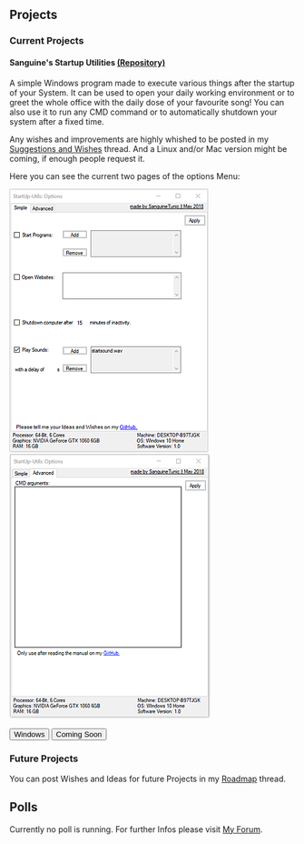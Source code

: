 ## Projects                                     

### Current Projects

#### Sanguine's Startup Utilities <a href="https://github.com/SanguineTunic/StartupUtilites">(Repository)</a>

A simple Windows program made to execute various things after the startup of your System.
It can be used to open your daily working environment or to greet the whole office with the daily dose of your favourite song!
You can also use it to run any CMD command or to automatically shutdown your system after a fixed time.

Any wishes and improvements are highly whished to be posted in my  <a href="https://www.tapatalk.com/groups/sanguinetunic/suggestions-and-wishes-t2.html">Suggestions and Wishes</a> thread.
And a Linux and/or Mac version might be coming, if enough people request it.

Here you can see the current two pages of the options Menu:

<img src="images/su_interface.png" alt="The current layout of the Interface."> <img src="images/su_advanced.png">

<button type="button" href="https://github.com/SanguineTunic/StartupUtilites/releases/download/v1.2/SanguinesStartupUtils.exe">Windows</button> 
<button type="button" href="">Coming Soon</button>

### Future Projects

You can post Wishes and Ideas for future Projects in my <a href="https://www.tapatalk.com/groups/sanguinetunic/roadmap-t3.html">Roadmap</a> thread.

## Polls

Currently no poll is running. For further Infos please visit <a href="https://www.tapatalk.com/groups/sanguinetunic">My Forum</a>.
